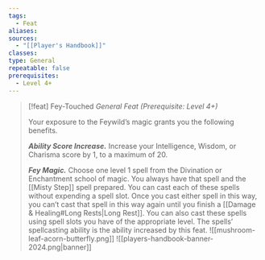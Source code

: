 ```yaml
---
tags:
  - Feat
aliases: 
sources:
  - "[[Player's Handbook]]"
classes: 
type: General
repeatable: false
prerequisites:
  - Level 4+
---
```

>[!feat] Fey-Touched
>_General Feat (Prerequisite: Level 4+)_
>
>Your exposure to the Feywild’s magic grants you the following benefits.
>
>**_Ability Score Increase._** Increase your Intelligence, Wisdom, or Charisma score by 1, to a maximum of 20.
>
>**_Fey Magic._** Choose one level 1 spell from the Divination or Enchantment school of magic. You always have that spell and the [[Misty Step]] spell prepared. You can cast each of these spells without expending a spell slot. Once you cast either spell in this way, you can’t cast that spell in this way again until you finish a [[Damage & Healing#Long Rests\|Long Rest]]. You can also cast these spells using spell slots you have of the appropriate level. The spells’ spellcasting ability is the ability increased by this feat.
>![[mushroom-leaf-acorn-butterfly.png]]
![[players-handbook-banner-2024.png|banner]]